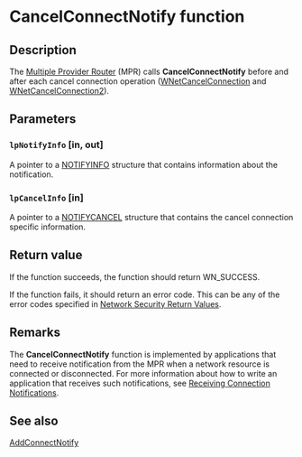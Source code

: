 # CancelConnectNotify function

## Description

The [Multiple Provider Router](https://learn.microsoft.com/windows/desktop/SecGloss/m-gly) (MPR) calls **CancelConnectNotify** before and after each cancel connection operation ([WNetCancelConnection](https://learn.microsoft.com/windows/desktop/api/winnetwk/nf-winnetwk-wnetcancelconnectiona) and
[WNetCancelConnection2](https://learn.microsoft.com/windows/desktop/api/winnetwk/nf-winnetwk-wnetcancelconnection2a)).

## Parameters

### `lpNotifyInfo` [in, out]

A pointer to a
[NOTIFYINFO](https://learn.microsoft.com/windows/desktop/api/npapi/ns-npapi-notifyinfo) structure that contains information about the notification.

### `lpCancelInfo` [in]

A pointer to a
[NOTIFYCANCEL](https://learn.microsoft.com/windows/desktop/api/npapi/ns-npapi-notifycancel) structure that contains the cancel connection specific information.

## Return value

If the function succeeds, the function should return WN_SUCCESS.

If the function fails, it should return an error code. This can be any of the error codes specified in
[Network Security Return Values](https://learn.microsoft.com/windows/desktop/SecAuthN/network-security-return-values).

## Remarks

The **CancelConnectNotify** function is implemented by applications that need to receive notification from the MPR when a network resource is connected or disconnected. For more information about how to write an application that receives such notifications, see
[Receiving Connection Notifications](https://learn.microsoft.com/windows/desktop/SecAuthN/receiving-connection-notifications).

## See also

[AddConnectNotify](https://learn.microsoft.com/windows/desktop/api/npapi/nf-npapi-addconnectnotify)